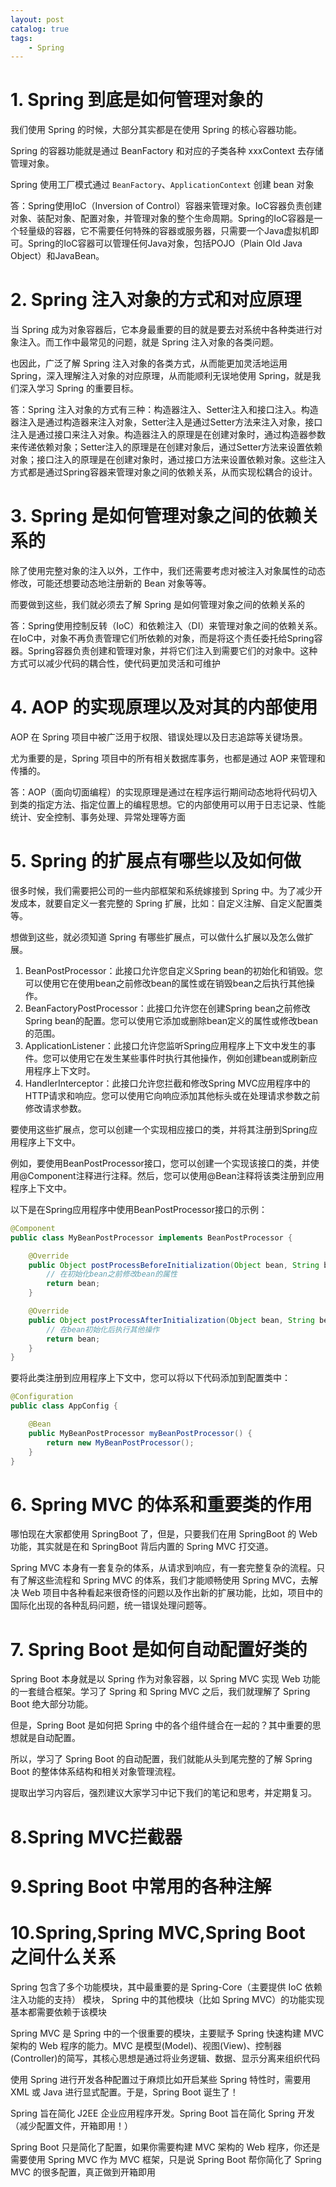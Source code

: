 ```yaml
---
layout: post   	
catalog: true 	
tags:
    - Spring
---
```




# 1. Spring 到底是如何管理对象的

我们使用 Spring 的时候，大部分其实都是在使用 Spring 的核心容器功能。

Spring 的容器功能就是通过 BeanFactory 和对应的子类各种 xxxContext 去存储管理对象。

Spring 使用工厂模式通过 `BeanFactory`、`ApplicationContext` 创建 bean 对象

答：Spring使用IoC（Inversion of Control）容器来管理对象。IoC容器负责创建对象、装配对象、配置对象，并管理对象的整个生命周期。Spring的IoC容器是一个轻量级的容器，它不需要任何特殊的容器或服务器，只需要一个Java虚拟机即可。Spring的IoC容器可以管理任何Java对象，包括POJO（Plain Old Java Object）和JavaBean。

# 2. Spring 注入对象的方式和对应原理

当 Spring 成为对象容器后，它本身最重要的目的就是要去对系统中各种类进行对象注入。而工作中最常见的问题，就是 Spring 注入对象的各类问题。

也因此，广泛了解 Spring 注入对象的各类方式，从而能更加灵活地运用 Spring，深入理解注入对象的对应原理，从而能顺利无误地使用 Spring，就是我们深入学习 Spring 的重要目标。

答：Spring 注入对象的方式有三种：构造器注入、Setter注入和接口注入。构造器注入是通过构造器来注入对象，Setter注入是通过Setter方法来注入对象，接口注入是通过接口来注入对象。构造器注入的原理是在创建对象时，通过构造器参数来传递依赖对象；Setter注入的原理是在创建对象后，通过Setter方法来设置依赖对象；接口注入的原理是在创建对象时，通过接口方法来设置依赖对象。这些注入方式都是通过Spring容器来管理对象之间的依赖关系，从而实现松耦合的设计。

# 3. Spring 是如何管理对象之间的依赖关系的

除了使用完整对象的注入以外，工作中，我们还需要考虑对被注入对象属性的动态修改，可能还想要动态地注册新的 Bean 对象等等。

而要做到这些，我们就必须去了解 Spring 是如何管理对象之间的依赖关系的

答：Spring使用控制反转（IoC）和依赖注入（DI）来管理对象之间的依赖关系。在IoC中，对象不再负责管理它们所依赖的对象，而是将这个责任委托给Spring容器。Spring容器负责创建和管理对象，并将它们注入到需要它们的对象中。这种方式可以减少代码的耦合性，使代码更加灵活和可维护

# 4. AOP 的实现原理以及对其的内部使用

AOP 在 Spring 项目中被广泛用于权限、错误处理以及日志追踪等关键场景。

尤为重要的是，Spring 项目中的所有相关数据库事务，也都是通过 AOP 来管理和传播的。

答：AOP（面向切面编程）的实现原理是通过在程序运行期间动态地将代码切入到类的指定方法、指定位置上的编程思想。它的内部使用可以用于日志记录、性能统计、安全控制、事务处理、异常处理等方面

# 5. Spring 的扩展点有哪些以及如何做

很多时候，我们需要把公司的一些内部框架和系统嫁接到 Spring 中。为了减少开发成本，就要自定义一套完整的 Spring 扩展，比如：自定义注解、自定义配置类等。

想做到这些，就必须知道 Spring 有哪些扩展点，可以做什么扩展以及怎么做扩展。

1. BeanPostProcessor：此接口允许您自定义Spring bean的初始化和销毁。您可以使用它在使用bean之前修改bean的属性或在销毁bean之后执行其他操作。
2. BeanFactoryPostProcessor：此接口允许您在创建Spring bean之前修改Spring bean的配置。您可以使用它添加或删除bean定义的属性或修改bean的范围。
3. ApplicationListener：此接口允许您监听Spring应用程序上下文中发生的事件。您可以使用它在发生某些事件时执行其他操作，例如创建bean或刷新应用程序上下文时。
4. HandlerInterceptor：此接口允许您拦截和修改Spring MVC应用程序中的HTTP请求和响应。您可以使用它向响应添加其他标头或在处理请求参数之前修改请求参数。

要使用这些扩展点，您可以创建一个实现相应接口的类，并将其注册到Spring应用程序上下文中。

例如，要使用BeanPostProcessor接口，您可以创建一个实现该接口的类，并使用@Component注释进行注释。然后，您可以使用@Bean注释将该类注册到应用程序上下文中。

以下是在Spring应用程序中使用BeanPostProcessor接口的示例：

```java
@Component
public class MyBeanPostProcessor implements BeanPostProcessor {

    @Override
    public Object postProcessBeforeInitialization(Object bean, String beanName) throws BeansException {
        // 在初始化bean之前修改bean的属性
        return bean;
    }

    @Override
    public Object postProcessAfterInitialization(Object bean, String beanName) throws BeansException {
        // 在bean初始化后执行其他操作
        return bean;
    }
}
```

要将此类注册到应用程序上下文中，您可以将以下代码添加到配置类中：

```java
@Configuration
public class AppConfig {

    @Bean
    public MyBeanPostProcessor myBeanPostProcessor() {
        return new MyBeanPostProcessor();
    }
}
```

# 6. Spring MVC 的体系和重要类的作用

哪怕现在大家都使用 SpringBoot 了，但是，只要我们在用 SpringBoot 的 Web 功能，其实就是在和 SpringBoot 背后内置的 Spring MVC 打交道。

Spring MVC 本身有一套复杂的体系，从请求到响应，有一套完整复杂的流程。只有了解这些流程和 Spring MVC 的体系，我们才能顺畅使用 Spring MVC，去解决 Web 项目中各种看起来很奇怪的问题以及作出新的扩展功能，比如，项目中的国际化出现的各种乱码问题，统一错误处理问题等。

# **7. Spring Boot 是如何自动配置好类的**

Spring Boot 本身就是以 Spring 作为对象容器，以 Spring MVC 实现 Web 功能的一套缝合框架。学习了 Spring 和 Spring MVC 之后，我们就理解了 Spring Boot 绝大部分功能。

但是，Spring Boot 是如何把 Spring 中的各个组件缝合在一起的？其中重要的思想就是自动配置。

所以，学习了 Spring Boot 的自动配置，我们就能从头到尾完整的了解 Spring Boot 的整体体系结构和相关对象管理流程。

提取出学习内容后，强烈建议大家学习中记下我们的笔记和思考，并定期复习。

# 8.Spring MVC拦截器

# 9.Spring Boot 中常用的各种注解

# 10.Spring,Spring MVC,Spring Boot 之间什么关系

Spring 包含了多个功能模块，其中最重要的是 Spring-Core（主要提供 IoC 依赖注入功能的支持） 模块， Spring 中的其他模块（比如 Spring MVC）的功能实现基本都需要依赖于该模块

Spring MVC 是 Spring 中的一个很重要的模块，主要赋予 Spring 快速构建 MVC 架构的 Web 程序的能力。MVC 是模型(Model)、视图(View)、控制器(Controller)的简写，其核心思想是通过将业务逻辑、数据、显示分离来组织代码

使用 Spring 进行开发各种配置过于麻烦比如开启某些 Spring 特性时，需要用 XML 或 Java 进行显式配置。于是，Spring Boot 诞生了！

Spring 旨在简化 J2EE 企业应用程序开发。Spring Boot 旨在简化 Spring 开发（减少配置文件，开箱即用！）

Spring Boot 只是简化了配置，如果你需要构建 MVC 架构的 Web 程序，你还是需要使用 Spring MVC 作为 MVC 框架，只是说 Spring Boot 帮你简化了 Spring MVC 的很多配置，真正做到开箱即用